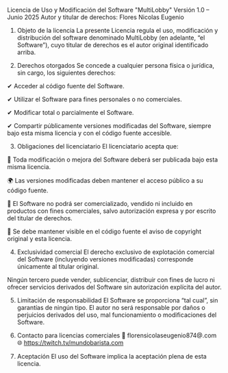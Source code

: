 Licencia de Uso y Modificación del Software "MultiLobby"
Versión 1.0 – Junio 2025
Autor y titular de derechos: Flores Nicolas Eugenio

1. Objeto de la licencia
   La presente Licencia regula el uso, modificación y distribución del software denominado MultiLobby (en adelante, “el Software”), cuyo titular de derechos es el autor original identificado arriba.

2. Derechos otorgados
   Se concede a cualquier persona física o jurídica, sin cargo, los siguientes derechos:

✔ Acceder al código fuente del Software.

✔ Utilizar el Software para fines personales o no comerciales.

✔ Modificar total o parcialmente el Software.

✔ Compartir públicamente versiones modificadas del Software, siempre bajo esta misma licencia y con el código fuente accesible.

3. Obligaciones del licenciatario
   El licenciatario acepta que:

🔁 Toda modificación o mejora del Software deberá ser publicada bajo esta misma licencia.

🌍 Las versiones modificadas deben mantener el acceso público a su código fuente.

💸 El Software no podrá ser comercializado, vendido ni incluido en productos con fines comerciales, salvo autorización expresa y por escrito del titular de derechos.

📌 Se debe mantener visible en el código fuente el aviso de copyright original y esta licencia.

4. Exclusividad comercial
   El derecho exclusivo de explotación comercial del Software (incluyendo versiones modificadas) corresponde únicamente al titular original.

Ningún tercero puede vender, sublicenciar, distribuir con fines de lucro ni ofrecer servicios derivados del Software sin autorización explícita del autor.

5. Limitación de responsabilidad
   El Software se proporciona “tal cual”, sin garantías de ningún tipo.
   El autor no será responsable por daños o perjuicios derivados del uso, mal funcionamiento o modificaciones del Software.

6. Contacto para licencias comerciales
   📧 florensicolaseugenio874@.com
   🌐 https://twitch.tv/mundobarista.com

7. Aceptación
   El uso del Software implica la aceptación plena de esta licencia.

